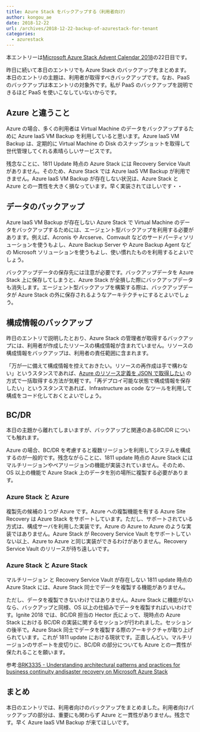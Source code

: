```yaml
---
title: Azure Stack をバックアップする（利用者向け）
author: kongou_ae
date: 2018-12-22
url: /archives/2018-12-22-backup-of-azurestack-for-tenant
categories:
  - azurestack
---
```


本エントリーは[Microsoft Azure Stack Advent Calendar 2018](https://qiita.com/advent-calendar/2018/azure-stack)の22日目です。

昨日に続いて本日のエントリでも Azure Stack のバックアップをまとめます。本日のエントリの主題は、利用者が取得すべきバックアップです。なお、PaaS のバックアップは本エントリの対象外です。私が PaaS のバックアップを説明できるほど PaaS を使いこなしていないからです。

## Azure と違うこと

Azure の場合、多くの利用者は Virtual Machine のデータをバックアップするために Azure IaaS VM Backup を利用していると思います。Azure IaaS VM Backup は、定期的に Virtual Machine の Disk のスナップショットを取得して世代管理してくれる素晴らしいサービスです。

残念なことに、1811 Update 時点の Azure Stack には Recovery Service Vault がありません。そのため、Azure Stack では Azure IaaS VM Backup が利用できません。Azure IaaS VM Backup が存在しない状況は、Azure Stack と Azure との一貫性を大きく損なっています。早く実装されてほしいです・・

## データのバックアップ

Azure IaaS VM Backup が存在しない Azure Stack で Virtual Machine のデータをバックアップするためには、エージェント型バックアップを利用する必要があります。例えば、Acronis や Arcserve、Comvault などのサードパーティソリューションを使うもよし、Azure Backup Server や Azure Backup Agent などの Microsoft ソリューションを使うもよし、使い慣れたものを利用するとよいでしょう。

バックアップデータの保存先には注意が必要です。バックアップデータを Azure Stack 上に保存してしまうと、Azure Stack が全損した際にバックアップデータも消失します。エージェント型バックアップを構築する際は、バックアップデータが Azure Stack の外に保存されるようなアーキテクチャにするとよいでしょう。

## 構成情報のバックアップ

昨日のエントリで説明したとおり、Azure Stack の管理者が取得するバックアップには、利用者が作成したリソースの構成情報が含まれていません。リソースの構成情報をバックアップは、利用者の責任範囲に含まれます。

「万が一に備えて構成情報を控えておきたい。リソースの再作成は手で構わない」というスタンスであれば、[Azure のリソース定義を JSON で取得したい](https://www.syuheiuda.com/?p=4381) の方式で一括取得する方法が気軽です。「再デプロイ可能な状態で構成情報を保存したい」というスタンスであれば、Infrastructure as code なツールを利用して構成をコード化しておくとよいでしょう。

## BC/DR

本日の主題から離れてしまいますが、バックアップと関連のあるBC/DR についても触れます。

Azure の場合、BC/DR を考慮すると複数リージョンを利用してシステムを構成するのが一般的です。残念ながらことに、1811 update 時点の Azure Stack にはマルチリージョンやペアリージョンの機能が実装されていません。そのため、OS 以上の機能で Azure Stack 上のデータを別の場所に複製する必要があります。

### Azure Stack と Azure

複製先の候補の１つが Azure です。Azure への複製機能を有する Azure Site Recovery は Azure Stack をサポートしています。ただし、サポートされている方式は、構成サーバを利用した実装です。Azure の Azure to Azure のような実装ではありません。Azure Stack が Recovery Service Vault をサポートしていない以上、Azure to Azure と同じ実装ができるわけがありません。Recovery Service Vault のリリースが待ち遠しいです。

### Azure Stack と Azure Stack

マルチリージョン と Recovery Service Vault が存在しない 1811 update 時点の Azure Stack には、Azure Stack 同士でデータを複製する機能がありません。

ただし、データを複製できないわけではありません。Azure Stack に機能がないなら、バックアップと同様、OS 以上の仕組みでデータを複製すればいいわけです。Ignite 2018 では、BC/DR 担当の Hector 氏によって、現時点の Azure Stack における BC/DR の実装に関するセッションが行われました。セッションの後半で。Azure Stack 同士でデータを複製する際のアーキテクチャが取り上げられています。これが 1811 update における現状です。正直しんどい。マルチリージョンのサポートを皮切りに、BC/DR の部分についても Azure との一貫性が保たれることを願います。

参考:[BRK3335 - Understanding architectural patterns and practices for business continuity andisaster recovery on Microsoft Azure Stack](https://azure.microsoft.com/en-us/resources/videos/ignite-2018-understanding-architectural-patterns-and-practices-for-business-continuity-and-disaster-recovery-on-microsoft-azure-stack/)

## まとめ

本日のエントリでは、利用者向けのバックアップをまとめました。利用者向けパックアップの部分は、重要にも関わらず Azure と一貫性がありません。残念です。早く Azure IaaS VM Backup が来てほしいです。

